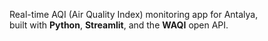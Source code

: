 Real-time AQI (Air Quality Index) monitoring app for Antalya,  
built with **Python**, **Streamlit**, and the **WAQI** open API.
